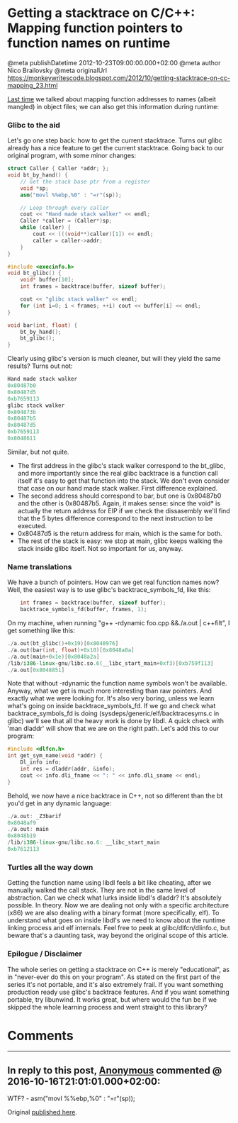 # Getting a stacktrace on C/C++: Mapping function pointers to function names on runtime

@meta publishDatetime 2012-10-23T09:00:00.000+02:00
@meta author Nico Brailovsky
@meta originalUrl https://monkeywritescode.blogspot.com/2012/10/getting-stacktrace-on-cc-mapping_23.html

[Last time](md_blog/2012/1018_GettingastacktraceonCCMappingfunctionpointerstofunctionnamesinobjfiles.md) we talked about mapping function addresses to names (albeit mangled) in object files; we can also get this information during runtime:

### Glibc to the aid

Let's go one step back: how to get the current stacktrace. Turns out glibc already has a nice feature to get the current stacktrace. Going back to our original program, with some minor changes:

```c++
struct Caller { Caller *addr; };
void bt_by_hand() {
    // Get the stack base ptr from a register
    void *sp;
    asm("movl %%ebp,%0" : "=r"(sp));

    // Loop through every caller
    cout << "Hand made stack walker" << endl;
    Caller *caller = (Caller*)sp;
    while (caller) {
        cout << (((void**)caller)[1]) << endl;
        caller = caller->addr;
    }
}

#include <execinfo.h>
void bt_glibc() {
    void* buffer[10];
    int frames = backtrace(buffer, sizeof buffer);

    cout << "glibc stack walker" << endl;
    for (int i=0; i < frames; ++i) cout << buffer[i] << endl;
}

void bar(int, float) {
    bt_by_hand();
    bt_glibc();
}
```

Clearly using glibc's version is much cleaner, but will they yield the same results? Turns out not:

```c++
Hand made stack walker
0x80487b0
0x80487d5
0xb7659113
glibc stack walker
0x804873b
0x80487b5
0x80487d5
0xb7659113
0x8048611
```

Similar, but not quite.
* The first address in the glibc's stack walker correspond to the bt\_glibc, and more importantly since the real glibc backtrace is a function call itself it's easy to get that function into the stack. We don't even consider that case on our hand made stack walker. First difference explained.
* The second address should correspond to bar, but one is 0x80487b0 and the other is 0x80487b5. Again, it makes sense: since the void\* is actually the return address for EIP if we check the dissasembly we'll find that the 5 bytes difference correspond to the next instruction to be executed.
* 0x80487d5 is the return address for main, which is the same for both.
* The rest of the stack is easy: we stop at main, glibc keeps walking the stack inside glibc itself. Not so important for us, anyway.

### Name translations

We have a bunch of pointers. How can we get real function names now? Well, the easiest way is to use glibc's backtrace\_symbols\_fd, like this:

```c++
    int frames = backtrace(buffer, sizeof buffer);
    backtrace_symbols_fd(buffer, frames, 1);
```

On my machine, when running "g++ -rdynamic foo.cpp &&./a.out | c++filt", I get something like this:

```c++
./a.out(bt_glibc()+0x19)[0x8048976]
./a.out(bar(int, float)+0x10)[0x8048a0a]
./a.out(main+0x1e)[0x8048a2a]
/lib/i386-linux-gnu/libc.so.6(__libc_start_main+0xf3)[0xb759f113]
./a.out[0x8048851]
```

Note that without -rdynamic the function name symbols won't be available. Anyway, what we get is much more interesting than raw pointers. And exactly what we were looking for. It's also very boring, unless we learn what's going on inside backtrace\_symbols\_fd. If we go and check what backtrace\_symbols\_fd is doing (sysdeps/generic/elf/backtracesyms.c in glibc) we'll see that all the heavy work is done by libdl. A quick check with 'man dladdr' will show that we are on the right path. Let's add this to our program:

```c++
#include <dlfcn.h>
int get_sym_name(void *addr) {
    Dl_info info;
    int res = dladdr(addr, &info);
    cout << info.dli_fname << ": " << info.dli_sname << endl;
}
```

Behold, we now have a nice backtrace in C++, not so different than the bt you'd get in any dynamic language:

```c++
./a.out: _Z3barif
0x8048af9
./a.out: main
0x8048b19
/lib/i386-linux-gnu/libc.so.6: __libc_start_main
0xb7612113
```

### Turtles all the way down

Getting the function name using libdl feels a bit like cheating, after we manually walked the call stack. They are not in the same level of abstraction. Can we check what lurks inside libdl's dladdr? It's absolutely possible. In theory. Now we are dealing not only with a specific architecture (x86) we are also dealing with a binary format (more specifically, elf). To understand what goes on inside libdl's we need to know about the runtime linking process and elf internals. Feel free to peek at glibc/dlfcn/dlinfo.c, but beware that's a daunting task, way beyond the original scope of this article.

### Epilogue / Disclaimer

The whole series on getting a stacktrace on C++ is merely "educational", as in "never-ever do this on your program". As stated on the first part of the series it's not portable, and it's also extremely frail. If you want something production ready use glibc's backtrace features. And if you want something portable, try libunwind. It works great, but where would the fun be if we skipped the whole learning process and went straight to this library?


# Comments

---
## In reply to this post, [Anonymous]() commented @ 2016-10-16T21:01:01.000+02:00:

WTF? - asm("movl %%ebp,%0" : "=r"(sp));

Original [published here](md_blog/2012/1023_GettingastacktraceonCCMappingfunctionpointerstofunctionnamesonruntime.md).
